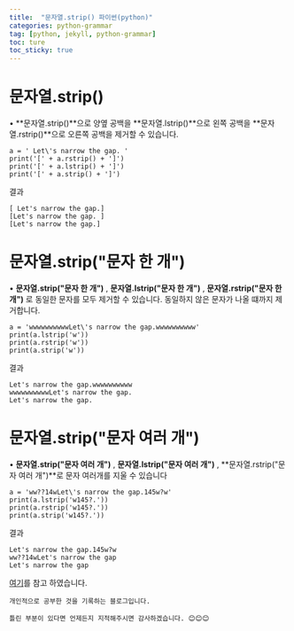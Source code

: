 ```yaml
---
title:  "문자열.strip() 파이썬(python)"
categories: python-grammar
tag: [python, jekyll, python-grammar]
toc: ture
toc_sticky: true
---
```

# 문자열.strip()
• **문자열.strip()**으로 양옆 공백을 **문자열.lstrip()**으로 왼쪽 공백을 **문자열.rstrip()**으로 오른쪽 공백을 제거할 수 있습니다.
```
a = ' Let\'s narrow the gap. '
print('[' + a.rstrip() + ']')
print('[' + a.lstrip() + ']')
print('[' + a.strip() + ']')
```
결과
```
[ Let's narrow the gap.]
[Let's narrow the gap. ]
[Let's narrow the gap.]
```
# 문자열.strip("문자 한 개")
• **문자열.strip("문자 한 개")** , **문자열.lstrip("문자 한 개")** , **문자열.rstrip("문자 한 개")** 로 동일한 문자를 모두 제거할 수 있습니다. 동일하지 않은 문자가 나올 떄까지 제거합니다.
```
a = 'wwwwwwwwwwLet\'s narrow the gap.wwwwwwwwww'
print(a.lstrip('w'))
print(a.rstrip('w'))
print(a.strip('w'))
```
결과
```
Let's narrow the gap.wwwwwwwwww
wwwwwwwwwwLet's narrow the gap.
Let's narrow the gap.
```
# 문자열.strip("문자 여러 개")
• **문자열.strip("문자 여러 개")** , **문자열.lstrip("문자 여러 개")** , **문자열.rstrip("문자 여러 개")**로 문자 여러개를 지울 수 있습니다
```
a = 'ww??14wLet\'s narrow the gap.145w?w'
print(a.lstrip('w145?.'))
print(a.rstrip('w145?.'))
print(a.strip('w145?.'))
```
결과
```
Let's narrow the gap.145w?w
ww??14wLet's narrow the gap
Let's narrow the gap
```
[여기](https://codechacha.com/ko/python-string-strip/)를 참고 하였습니다.

```
개인적으로 공부한 것을 기록하는 블로그입니다. 

틀린 부분이 있다면 언제든지 지적해주시면 감사하겠습니다. 😊😊😊
```
